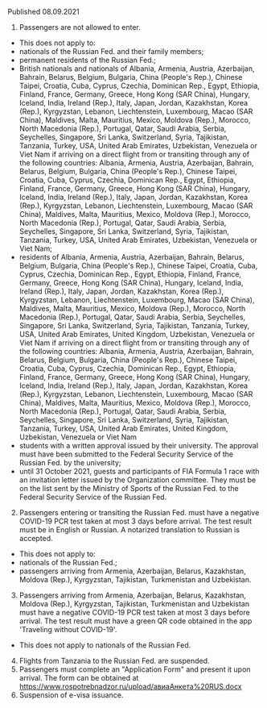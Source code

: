 Published 08.09.2021
1. Passengers are not allowed to enter.
- This does not apply to:
- nationals of the Russian Fed. and their family members;
- permanent residents of the Russian Fed.;
- British nationals and nationals of Albania, Armenia, Austria, Azerbaijan, Bahrain, Belarus, Belgium, Bulgaria, China (People's Rep.), Chinese Taipei, Croatia, Cuba, Cyprus, Czechia, Dominican Rep., Egypt, Ethiopia, Finland, France, Germany, Greece, Hong Kong (SAR China), Hungary, Iceland, India, Ireland (Rep.), Italy, Japan, Jordan, Kazakhstan, Korea (Rep.), Kyrgyzstan, Lebanon, Liechtenstein, Luxembourg, Macao (SAR China), Maldives, Malta, Mauritius, Mexico, Moldova (Rep.), Morocco, North Macedonia (Rep.), Portugal, Qatar, Saudi Arabia, Serbia, Seychelles, Singapore, Sri Lanka, Switzerland, Syria, Tajikistan, Tanzania, Turkey, USA, United Arab Emirates, Uzbekistan, Venezuela or Viet Nam if arriving on a direct flight from or transiting through any of the following countries: Albania, Armenia, Austria, Azerbaijan, Bahrain, Belarus, Belgium, Bulgaria, China (People's Rep.), Chinese Taipei, Croatia, Cuba, Cyprus, Czechia, Dominican Rep., Egypt, Ethiopia, Finland, France, Germany, Greece, Hong Kong (SAR China), Hungary, Iceland, India, Ireland (Rep.), Italy, Japan, Jordan, Kazakhstan, Korea (Rep.), Kyrgyzstan, Lebanon, Liechtenstein, Luxembourg, Macao (SAR China), Maldives, Malta, Mauritius, Mexico, Moldova (Rep.), Morocco, North Macedonia (Rep.), Portugal, Qatar, Saudi Arabia, Serbia, Seychelles, Singapore, Sri Lanka, Switzerland, Syria, Tajikistan, Tanzania, Turkey, USA, United Arab Emirates, Uzbekistan, Venezuela or Viet Nam;
- residents of Albania, Armenia, Austria, Azerbaijan, Bahrain, Belarus, Belgium, Bulgaria, China (People's Rep.), Chinese Taipei, Croatia, Cuba, Cyprus, Czechia, Dominican Rep., Egypt, Ethiopia, Finland, France, Germany, Greece, Hong Kong (SAR China), Hungary, Iceland, India, Ireland (Rep.), Italy, Japan, Jordan, Kazakhstan, Korea (Rep.), Kyrgyzstan, Lebanon, Liechtenstein, Luxembourg, Macao (SAR China), Maldives, Malta, Mauritius, Mexico, Moldova (Rep.), Morocco, North Macedonia (Rep.), Portugal, Qatar, Saudi Arabia, Serbia, Seychelles, Singapore, Sri Lanka, Switzerland, Syria, Tajikistan, Tanzania, Turkey, USA, United Arab Emirates, United Kingdom, Uzbekistan, Venezuela or Viet Nam if arriving on a direct flight from or transiting through any of the following countries: Albania, Armenia, Austria, Azerbaijan, Bahrain, Belarus, Belgium, Bulgaria, China (People's Rep.), Chinese Taipei, Croatia, Cuba, Cyprus, Czechia, Dominican Rep., Egypt, Ethiopia, Finland, France, Germany, Greece, Hong Kong (SAR China), Hungary, Iceland, India, Ireland (Rep.), Italy, Japan, Jordan, Kazakhstan, Korea (Rep.), Kyrgyzstan, Lebanon, Liechtenstein, Luxembourg, Macao (SAR China), Maldives, Malta, Mauritius, Mexico, Moldova (Rep.), Morocco, North Macedonia (Rep.), Portugal, Qatar, Saudi Arabia, Serbia, Seychelles, Singapore, Sri Lanka, Switzerland, Syria, Tajikistan, Tanzania, Turkey, USA, United Arab Emirates, United Kingdom, Uzbekistan, Venezuela or Viet Nam
- students with a written approval issued by their university. The approval must have been submitted to the Federal Security Service of the Russian Fed. by the university;
- until 31 October 2021, guests and participants of FIA Formula 1 race with an invitation letter issued by the Organization committee. They must be on the list sent by the Ministry of Sports of the Russian Fed. to the Federal Security Service of the Russian Fed.
2. Passengers entering or transiting the Russian Fed. must have a negative COVID-19 PCR test taken at most 3 days before arrival. The test result must be in English or Russian. A notarized translation to Russian is accepted.
- This does not apply to:
- nationals of the Russian Fed.;
- passengers arriving from Armenia, Azerbaijan, Belarus, Kazakhstan, Moldova (Rep.), Kyrgyzstan, Tajikistan, Turkmenistan and Uzbekistan.
3. Passengers arriving from Armenia, Azerbaijan, Belarus, Kazakhstan, Moldova (Rep.), Kyrgyzstan, Tajikistan, Turkmenistan and Uzbekistan must have a negative COVID-19 PCR test taken at most 3 days before arrival. The test result must have a green QR code obtained in the app 'Traveling without COVID-19'.
- This does not apply to nationals of the Russian Fed.
4. Flights from Tanzania to the Russian Fed. are suspended.
5. Passengers must complete an "Application Form" and present it upon arrival. The form can be obtained at <a href="https://www.rospotrebnadzor.ru/upload/%D0%B0%D0%B2%D0%B8%D0%B0%D0%90%D0%BD%D0%BA%D0%B5%D1%82%D0%B0%20RUS.docx">https://www.rospotrebnadzor.ru/upload/авиаАнкета%20RUS.docx</a>
6. Suspension of e-visa issuance.